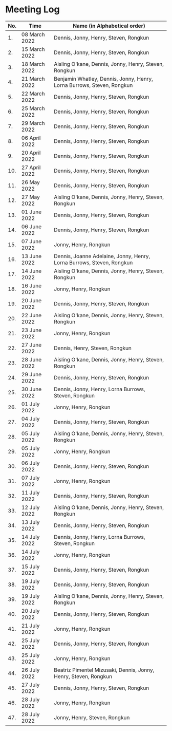 # Meeting Log
| No. | Time | Name (in Alphabetical order) |
|-----|------|-------------------------------------|
| 1.  | 08 March 2022 | Dennis, Jonny, Henry, Steven, Rongkun |
| 2.  | 15 March 2022 | Dennis, Jonny, Henry, Steven, Rongkun |
| 3.  | 18 March 2022 | Aisling O'kane, Dennis, Jonny, Henry, Steven, Rongkun |
| 4.  | 21 March 2022 | Benjamin Whatley, Dennis, Jonny, Henry, Lorna Burrows, Steven, Rongkun |
| 5.  | 22 March 2022 | Dennis, Jonny, Henry, Steven, Rongkun |
| 6.  | 25 March 2022 | Dennis, Jonny, Henry, Steven, Rongkun |
| 7.  | 29 March 2022 | Dennis, Jonny, Henry, Steven, Rongkun |
| 8.  | 06 April 2022 | Dennis, Jonny, Henry, Steven, Rongkun |
| 9.  | 20 April 2022 | Dennis, Jonny, Henry, Steven, Rongkun |
| 10. | 27 April 2022 | Dennis, Jonny, Henry, Steven, Rongkun |
| 11. | 26 May   2022 | Dennis, Jonny, Henry, Steven, Rongkun |
| 12. | 27 May   2022 | Aisling O'kane, Dennis, Jonny, Henry, Steven, Rongkun |
| 13. | 01 June  2022 | Dennis, Jonny, Henry, Steven, Rongkun |
| 14. | 06 June  2022 | Dennis, Jonny, Henry, Steven, Rongkun |
| 15. | 07 June  2022 | Jonny, Henry, Rongkun                 |
| 16. | 13 June  2022 | Dennis, Joanne Adelaine, Jonny, Henry, Lorna Burrows, Steven, Rongkun |
| 17. | 14 June  2022 | Aisling O'kane, Dennis, Jonny, Henry, Steven, Rongkun |
| 18. | 16 June  2022 | Jonny, Henry, Rongkun                 |
| 19. | 20 June  2022 | Dennis, Jonny, Henry, Steven, Rongkun |
| 20. | 22 June  2022 | Aisling O'kane, Dennis, Jonny, Henry, Steven, Rongkun |
| 21. | 23 June  2022 | Jonny, Henry, Rongkun                 |
| 22. | 27 June  2022 | Dennis, Henry, Steven, Rongkun        |
| 23. | 28 June  2022 | Aisling O'kane, Dennis, Jonny, Henry, Steven, Rongkun |
| 24. | 29 June  2022 | Dennis, Jonny, Henry, Steven, Rongkun |
| 25. | 30 June  2022 | Dennis, Jonny, Henry, Lorna Burrows, Steven, Rongkun |
| 26. | 01 July  2022 | Jonny, Henry, Rongkun                 |
| 27. | 04 July  2022 | Dennis, Jonny, Henry, Steven, Rongkun |
| 28. | 05 July  2022 | Aisling O'kane, Dennis, Jonny, Henry, Steven, Rongkun |
| 29. | 05 July  2022 | Jonny, Henry, Rongkun                 |
| 30. | 06 July  2022 | Dennis, Jonny, Henry, Steven, Rongkun |
| 31. | 07 July  2022 | Jonny, Henry, Rongkun                 |
| 32. | 11 July  2022 | Dennis, Jonny, Henry, Steven, Rongkun |
| 33. | 12 July  2022 | Aisling O'kane, Dennis, Jonny, Henry, Steven, Rongkun |
| 34. | 13 July  2022 | Dennis, Jonny, Henry, Steven, Rongkun |
| 35. | 14 July  2022 | Dennis, Jonny, Henry, Lorna Burrows, Steven, Rongkun |
| 36. | 14 July  2022 | Jonny, Henry, Rongkun                 |
| 37. | 15 July  2022 | Dennis, Jonny, Henry, Steven, Rongkun |
| 38. | 19 July  2022 | Dennis, Jonny, Henry, Steven, Rongkun |
| 39. | 19 July  2022 | Aisling O'kane, Dennis, Jonny, Henry, Steven, Rongkun |
| 40. | 20 July  2022 | Dennis, Jonny, Henry, Steven, Rongkun |
| 41. | 21 July  2022 | Jonny, Henry, Rongkun                 |
| 42. | 25 July  2022 | Dennis, Jonny, Henry, Steven, Rongkun |
| 43. | 25 July  2022 | Jonny, Henry, Rongkun                 |
| 44. | 26 July  2022 | Beatriz Pimentel Mizusaki, Dennis, Jonny, Henry, Steven, Rongkun |
| 45. | 27 July  2022 | Dennis, Jonny, Henry, Steven, Rongkun |
| 46. | 28 July  2022 | Jonny, Henry, Rongkun                 |
| 47. | 28 July  2022 | Jonny, Henry, Steven, Rongkun         |